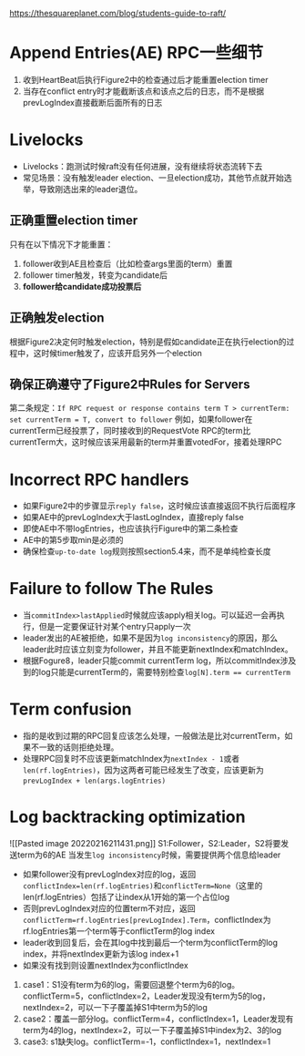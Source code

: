 https://thesquareplanet.com/blog/students-guide-to-raft/
# Append Entries(AE) RPC一些细节
1. 收到HeartBeat后执行Figure2中的检查通过后才能重置election timer
2. 当存在conflict entry时才能截断该点和该点之后的日志，而不是根据prevLogIndex直接截断后面所有的日志
# Livelocks
- Livelocks：跑测试时候raft没有任何进展，没有继续将状态流转下去
- 常见场景：没有触发leader election、一旦election成功，其他节点就开始选举，导致刚选出来的leader退位。
## 正确重置election timer
只有在以下情况下才能重置：
1. follower收到AE且检查后（比如检查args里面的term）重置
2. follower timer触发，转变为candidate后
3. **follower给candidate成功投票后**
## 正确触发election
根据Figure2决定何时触发election，特别是假如candidate正在执行election的过程中，这时候timer触发了，应该开启另外一个election
## 确保正确遵守了Figure2中Rules for Servers
第二条规定：`If RPC request or response contains term T > currentTerm: set currentTerm = T, convert to follower`
例如，如果follower在currentTerm已经投票了，同时接收到的RequestVote RPC的term比currentTerm大，这时候应该采用最新的term并重置votedFor，接着处理RPC
# Incorrect RPC handlers
- 如果Figure2中的步骤显示`reply false`，这时候应该直接返回不执行后面程序
- 如果AE中的prevLogIndex大于lastLogIndex，直接reply false
- 即使AE中不带logEntries，也应该执行Figure中的第二条检查
- AE中的第5步取min是必须的
- 确保检查`up-to-date log`规则按照section5.4来，而不是单纯检查长度
# Failure to follow The Rules
- 当`commitIndex>lastApplied`时候就应该apply相关log。可以延迟一会再执行，但是一定要保证针对某个entry只apply一次
- leader发出的AE被拒绝，如果不是因为`log inconsistency`的原因，那么leader此时应该立刻变为follower，并且不能更新nextIndex和matchIndex。
- 根据Fogure8，leader只能commit currentTerm log，所以commitIndex涉及到的log只能是currentTerm的，需要特别检查`log[N].term == currentTerm`
# Term confusion
- 指的是收到过期的RPC回复应该怎么处理，一般做法是比对currentTerm，如果不一致的话则拒绝处理。
- 处理RPC回复时不应该更新matchIndex为`nextIndex - 1`或者`len(rf.logEntries)`，因为这两者可能已经发生了改变，应该更新为`prevLogIndex + len(args.logEntries)`
# Log backtracking optimization
![[Pasted image 20220216211431.png]]
S1:Follower，S2:Leader，S2将要发送term为6的AE
当发生`log inconsistency`时候，需要提供两个信息给leader
- 如果follower没有prevLogIndex对应的log，返回`conflictIndex=len(rf.logEntries)`和`conflictTerm=None`（这里的len(rf.logEntries）包括了让index从1开始的第一个占位log
- 否则prevLogIndex对应的位置term不对应，返回`conflictTerm=rf.logEntries[prevLogIndex].Term`，conflictIndex为rf.logEntries第一个term等于conflictTerm的log index
- leader收到回复后，会在其log中找到最后一个term为conflictTerm的log index，并将nextIndex更新为该log index+1
- 如果没有找到则设置nextIndex为conflictIndex
1. case1：S1没有term为6的log，需要回退整个term为6的log。conflictTerm=5，conflictIndex=2，Leader发现没有term为5的log，nextIndex=2，可以一下子覆盖掉S1中term为5的log
2. case2：覆盖一部分log。conflictTerm=4，conflictIndex=1，Leader发现有term为4的log，nextIndex=2，可以一下子覆盖掉S1中index为2、3的log
3. case3: s1缺失log。conflictTerm=-1，conflictIndex=1，nextIndex=1
	